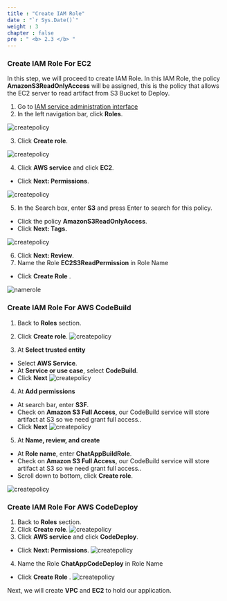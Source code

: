 ```yaml
---
title : "Create IAM Role"
date : "`r Sys.Date()`"
weight : 3
chapter : false
pre : " <b> 2.3 </b> "
---
```


### Create IAM Role For EC2

In this step, we will proceed to create IAM Role. In this IAM Role, the policy **AmazonS3ReadOnlyAccess** will be assigned, this is the policy that allows the EC2 server to read artifact from S3 Bucket to Deploy.

1. Go to [IAM service administration interface](https://console.aws.amazon.com/iamv2/)
2. In the left navigation bar, click **Roles**.

![createpolicy](images/2.prerequisite/038-iamrole.png)

3. Click **Create role**.

![createpolicy](images/2.prerequisite/039-iamrole.png)

4. Click **AWS service** and click **EC2**.
  + Click **Next: Permissions**.

![createpolicy](images/2.prerequisite/041-iamrole.png)

5. In the Search box, enter **S3** and press Enter to search for this policy.
  + Click the policy **AmazonS3ReadOnlyAccess**.
  + Click **Next: Tags.**

![createpolicy](images/2.prerequisite/040-iamrole.png)

6. Click **Next: Review**.
7. Name the Role **EC2S3ReadPermission** in Role Name
  + Click **Create Role** \.

![namerole](images/2.prerequisite/042-iamrole.png)

### Create IAM Role For AWS CodeBuild
1. Back to **Roles** section.
2. Click **Create role**.
![createpolicy](images/2.prerequisite/045-iamrole.png)

3. At **Select trusted entity**
  + Select **AWS Service**.
  + At **Service or use case**, select **CodeBuild**.
  + Click **Next**
![createpolicy](images/2.prerequisite/046-iamrole.png)

4. At **Add permissions**
  + At search bar, enter **S3F**.
  + Check on **Amazon S3 Full Access**, our CodeBuild service will store artifact at S3 so we need grant full access..
  + Click **Next**
![createpolicy](images/2.prerequisite/047-iamrole.png)

5. At **Name, review, and create**
  + At **Role name**, enter **ChatAppBuildRole**.
  + Check on **Amazon S3 Full Access**, our CodeBuild service will store artifact at S3 so we need grant full access..
  + Scroll down to bottom, click **Create role**.

![createpolicy](images/2.prerequisite/048-iamrole.png)

### Create IAM Role For AWS CodeDeploy
1. Back to **Roles** section.
2. Click **Create role**.
![createpolicy](images/2.prerequisite/039-iamrole.png)
3. Click **AWS service** and click **CodeDeploy**.
  + Click **Next: Permissions**.
![createpolicy](images/2.prerequisite/043-iamrole.png)
4. Name the Role **ChatAppCodeDeploy** in Role Name
  + Click **Create Role** \.
![createpolicy](images/2.prerequisite/044-iamrole.png)

Next, we will create **VPC** and **EC2** to hold our application.